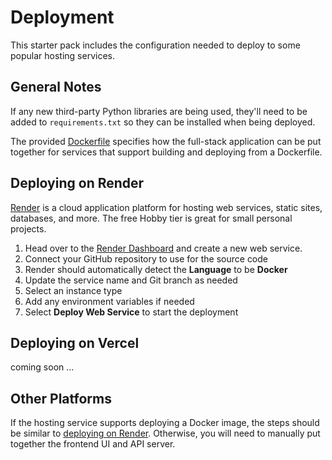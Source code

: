 # Deployment

This starter pack includes the configuration needed to deploy to some popular hosting services.

## General Notes

If any new third-party Python libraries are being used, they'll need to be added to
`requirements.txt` so they can be installed when being deployed.

The provided [Dockerfile](Dockerfile) specifies how the full-stack application can be put together
for services that support building and deploying from a Dockerfile.

## Deploying on Render

[Render](https://render.com) is a cloud application platform for hosting web services,
static sites, databases, and more. The free Hobby tier is great for small personal projects.

1. Head over to the [Render Dashboard](https://dashboard.render.com) and create a new web service.
2. Connect your GitHub repository to use for the source code
3. Render should automatically detect the **Language** to be **Docker**
4. Update the service name and Git branch as needed
5. Select an instance type
6. Add any environment variables if needed
7. Select **Deploy Web Service** to start the deployment

## Deploying on Vercel

coming soon ...

## Other Platforms

If the hosting service supports deploying a Docker image, the steps should be similar to
[deploying on Render](#deploying-on-render). Otherwise, you will need to manually put together the
frontend UI and API server.
